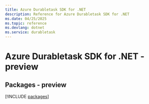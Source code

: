 ```yaml
---
title: Azure Durabletask SDK for .NET
description: Reference for Azure Durabletask SDK for .NET
ms.date: 04/25/2025
ms.topic: reference
ms.devlang: dotnet
ms.service: durabletask
---
```

# Azure Durabletask SDK for .NET - preview
## Packages - preview
[!INCLUDE [packages](durabletask-index.md)]